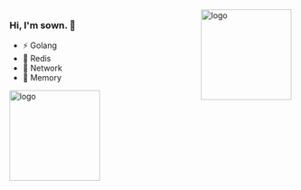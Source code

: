 <img src="https://github-readme-stats.vercel.app/api?username=zuoshuwen&show_icons=true" alt="logo" height="160" align="right" style="margin: 5px; margin-bottom: 20px;" />

### Hi, I'm sown. 👋
- ⚡ Golang
- 🔭 Redis
- 🌱 Network
- 💬 Memory

<img src="https://github-profile-trophy.vercel.app/?username=zuoshuwen&theme=flat&column=7" alt="logo" height="160" align="center" style="margin: auto; margin-bottom: 20px;" />






<!--
### Hi there 

**zuoshuwen/zuoshuwen** is a ✨ _special_ ✨ repository because its `README.md` (this file) appears on your GitHub profile.

Here are some ideas to get you started:

- 🔭 I’m currently working on ...
- 🌱 I’m currently learning ...
- 👯 I’m looking to collaborate on ...
- 🤔 I’m looking for help with ...
- 💬 Ask me about ...
- 📫 How to reach me: ...
- 😄 Pronouns: ...
- ⚡ Fun fact: ...
-->

